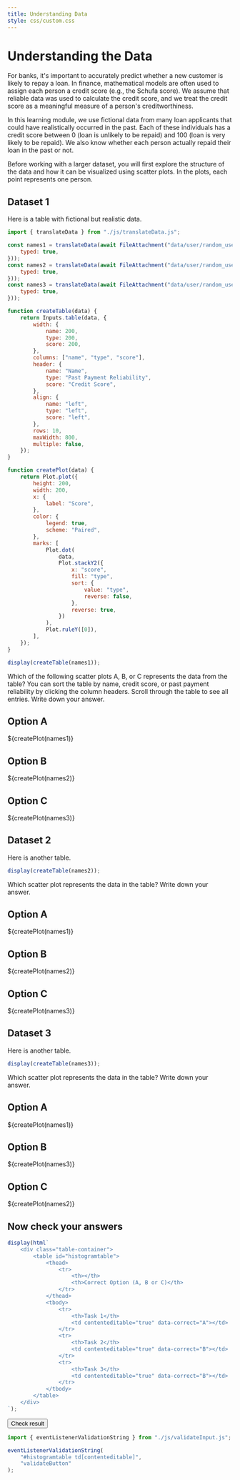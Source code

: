 ```yaml
---
title: Understanding Data
style: css/custom.css
---
```


# Understanding the Data

For banks, it's important to accurately predict whether a new customer is likely to repay a loan. In finance, mathematical models are often used to assign each person a credit score (e.g., the Schufa score). We assume that reliable data was used to calculate the credit score, and we treat the credit score as a meaningful measure of a person's creditworthiness.

In this learning module, we use fictional data from many loan applicants that could have realistically occurred in the past. Each of these individuals has a credit score between 0 (loan is unlikely to be repaid) and 100 (loan is very likely to be repaid). We also know whether each person actually repaid their loan in the past or not.

Before working with a larger dataset, you will first explore the structure of the data and how it can be visualized using scatter plots. In the plots, each point represents one person.

## Dataset 1

Here is a table with fictional but realistic data.

```js
import { translateData } from "./js/translateData.js";

const names1 = translateData(await FileAttachment("data/user/random_user_1.csv").csv({
    typed: true,
}));
const names2 = translateData(await FileAttachment("data/user/random_user_2.csv").csv({
    typed: true,
}));
const names3 = translateData(await FileAttachment("data/user/random_user_3.csv").csv({
    typed: true,
}));

function createTable(data) {
    return Inputs.table(data, {
        width: {
            name: 200,
            type: 200,
            score: 200,
        },
        columns: ["name", "type", "score"],
        header: {
            name: "Name",
            type: "Past Payment Reliability",
            score: "Credit Score",
        },
        align: {
            name: "left",
            type: "left",
            score: "left",
        },
        rows: 10,
        maxWidth: 800,
        multiple: false,
    });
}

function createPlot(data) {
    return Plot.plot({
        height: 200,
        width: 200,
        x: {
            label: "Score",
        },
        color: {
            legend: true,
            scheme: "Paired",
        },
        marks: [
            Plot.dot(
                data,
                Plot.stackY2({
                    x: "score",
                    fill: "type",
                    sort: {
                        value: "type",
                        reverse: false,
                    },
                    reverse: true,
                })
            ),
            Plot.ruleY([0]),
        ],
    });
}
```

```js
display(createTable(names1));
```

<div class="tip" label="Task 1">
Which of the following scatter plots A, B, or C represents the data from the table? You can sort the table by name, credit score, or past payment reliability by clicking the column headers. Scroll through the table to see all entries. Write down your answer.
</div>

<div class="grid grid-cols-3">
  <div class="card" style="max-width: 200px; "><h2>Option A</h2>${createPlot(names1)}</div>
  <div class="card" style="max-width: 200px; "><h2>Option B</h2>${createPlot(names2)}</div>
  <div class="card" style="max-width: 200px; "><h2>Option C</h2>${createPlot(names3)}</div>
</div>

## Dataset 2

Here is another table.

```js
display(createTable(names2));
```

<div class="tip" label="Task 2">
Which scatter plot represents the data in the table? Write down your answer.
</div>

<div class="grid grid-cols-3">
  <div class="card" style="max-width: 200px; "><h2>Option A</h2>${createPlot(names1)}</div>
  <div class="card" style="max-width: 200px; "><h2>Option B</h2>${createPlot(names2)}</div>
  <div class="card" style="max-width: 200px; "><h2>Option C</h2>${createPlot(names3)}</div>
</div>

## Dataset 3

Here is another table.

```js
display(createTable(names3));
```

<div class="tip" label="Task 3">
Which scatter plot represents the data in the table? Write down your answer.
</div>

<div class="grid grid-cols-3">
  <div class="card" style="max-width: 200px; "><h2>Option A</h2>${createPlot(names1)} </div>
  <div class="card" style="max-width: 200px; "><h2>Option B</h2>${createPlot(names3)} </div>
  <div class="card" style="max-width: 200px; "><h2>Option C</h2>${createPlot(names2)} </div>
</div>

## Now check your answers

```js
display(html`
    <div class="table-container">
        <table id="histogramtable">
            <thead>
                <tr>
                    <th></th>
                    <th>Correct Option (A, B or C)</th>
                </tr>
            </thead>
            <tbody>
                <tr>
                    <th>Task 1</th>
                    <td contenteditable="true" data-correct="A"></td>
                </tr>
                <tr>
                    <th>Task 2</th>
                    <td contenteditable="true" data-correct="B"></td>
                </tr>
                <tr>
                    <th>Task 3</th>
                    <td contenteditable="true" data-correct="B"></td>
                </tr>
            </tbody>
        </table>
    </div>
`);
```

<button id="validateButton" class="btn btn-primary">Check result</button>

```js
import { eventListenerValidationString } from "./js/validateInput.js";

eventListenerValidationString(
    "#histogramtable td[contenteditable]",
    "validateButton"
);
```
